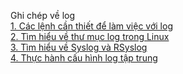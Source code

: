 Ghi chép về log  
[1. Các lệnh cần thiết để làm việc với log](Commands-with-log/)  
[2. Tìm hiểu về thư mục log trong Linux](https://github.com/ngahong/Thuc-tap-Nhan-Hoa/blob/master/Linux/Log/Thu-muc-log/Tim-hieu-thu-muc-log.md)    
[3. Tìm hiểu về Syslog và RSyslog](https://github.com/ngahong/Thuc-tap-Nhan-Hoa/blob/master/Linux/Log/Syslog-Rsyslog/README.md)  
[4. Thực hành cấu hình log tập trung](https://github.com/ngahong/Thuc-tap-Nhan-Hoa/blob/master/Linux/Log/Thuc-hanh-log-tap-trung/README.md)  
